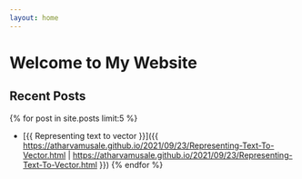 ```yaml
---
layout: home
---
```


# Welcome to My Website

## Recent Posts
{% for post in site.posts limit:5 %}
- [{{ Representing text to vector }}]({{ https://atharvamusale.github.io/2021/09/23/Representing-Text-To-Vector.html | https://atharvamusale.github.io/2021/09/23/Representing-Text-To-Vector.html }})
{% endfor %}

<!-- ## Projects
{% for project in site.projects limit:3 %}
- [{{ project.name }}]({{ project.url | relative_url }})
{% endfor %} -->

